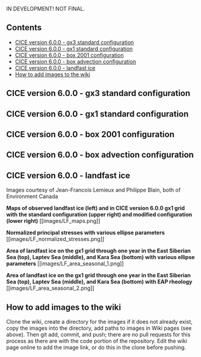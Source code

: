 IN DEVELOPMENT! NOT FINAL. 

## Contents
* [CICE version 6.0.0 - gx3 standard configuration](https://github.com/CICE-Consortium/CICE/wiki/CICE-Sample-output#cice-v600---gx3-standard-configuration)
* [CICE version 6.0.0 - gx1 standard configuration](https://github.com/CICE-Consortium/CICE/wiki/CICE-Sample-output#cice-v600---gx1-standard-configuration)
* [CICE version 6.0.0 - box 2001 configuration](https://github.com/CICE-Consortium/CICE/wiki/CICE-Sample-output#cice-v600---box-2001-configuration)
* [CICE version 6.0.0 - box advection configuration](https://github.com/CICE-Consortium/CICE/wiki/CICE-Sample-output#cice-v600---box-advection-configuration)
* [CICE version 6.0.0 - landfast ice](https://github.com/CICE-Consortium/CICE/wiki/CICE-Sample-output#cice-v600---landfast-ice)
* [How to add images to the wiki](https://github.com/CICE-Consortium/CICE/wiki/CICE-Sample-output#how-to-add-images-to-the-wiki)

## CICE version 6.0.0 - gx3 standard configuration

## CICE version 6.0.0 - gx1 standard configuration

## CICE version 6.0.0 - box 2001 configuration

## CICE version 6.0.0 - box advection configuration

## CICE version 6.0.0 - landfast ice
Images courtesy of Jean-Francois Lemieux and Philippe Blain, both of Environment Canada

**Maps of observed landfast ice (left) and in CICE version 6.0.0 gx1 grid with the standard configuration (upper right) and modified configuration (lower right)**
[[images/LF_maps.png]]

**Normalized principal stresses with various ellipse parameters**
[[images/LF_normalized_stresses.png]]

**Area of landfast ice on the gx1 grid through one year in the East Siberian Sea (top), Laptev Sea (middle), and Kara Sea (bottom) with various ellipse parameters** 
[[images/LF_area_seasonal_1.png]]

**Area of landfast ice on the gx1 grid through one year in the East Siberian Sea (top), Laptev Sea (middle), and Kara Sea (bottom) with EAP rheology** 
[[images/LF_area_seasonal_2.png]]

## How to add images to the wiki

Clone the wiki, create a directory for the images if it does not already exist, copy the images into the directory, add paths to images in Wiki pages (see above). Then git add, commit, and push; there are no pull requests for this process as there are with the code portion of the repository.  Edit the wiki page online to add the image link, or do this in the clone before pushing.